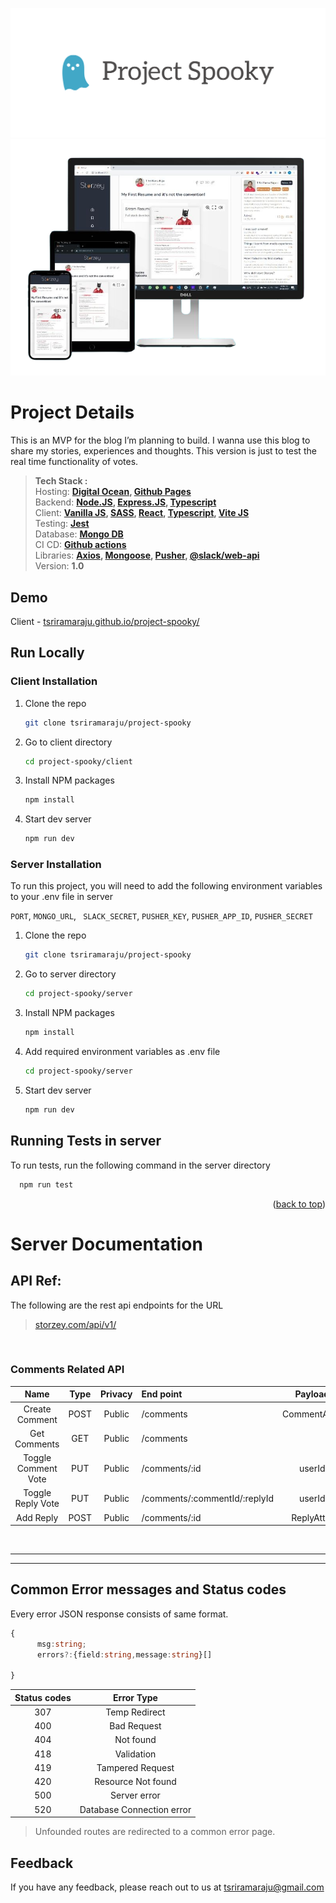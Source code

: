 ![Project Logo](cover.png)
![Repository Banner](responsive.png)

# Project Details
This is an MVP for the blog I’m planning to build. I wanna use this blog to share my stories, experiences and thoughts. This version is just to test the real time functionality of votes.

>**Tech Stack :**<br>
>Hosting: **[Digital Ocean](), [Github Pages]()** <br>
>Backend: **[Node.JS](), [Express.JS](), [Typescript]()**<br>
>Client: **[Vanilla JS](), [SASS](), [React](), [Typescript](), [Vite JS]()**<br>
>Testing: **[Jest]()**<br>
>Database: **[Mongo DB]()**<br>
>CI CD: **[Github actions]()**<br>
>Libraries: **[Axios](), [Mongoose](), [Pusher](), [@slack/web-api]()**<br>
>Version: **1.0**<br>



## Demo

Client - [tsriramaraju.github.io/project-spooky/](tsriramaraju.github.io/project-spooky/)

<!-- GETTING STARTED -->
## Run Locally


### Client Installation

1. Clone the repo
   ```sh
   git clone tsriramaraju/project-spooky
    ```
2. Go to client directory
   ```sh
   cd project-spooky/client
    ```
3. Install NPM packages
   ```sh
   npm install
   ```
4. Start dev server
   ```sh
   npm run dev
   ```
### Server Installation
To run this project, you will need to add the following environment variables to your .env file in server

`PORT`,   `MONGO_URL`, ` SLACK_SECRET`, `PUSHER_KEY`, `PUSHER_APP_ID`, `PUSHER_SECRET`

1. Clone the repo
   ```sh
   git clone tsriramaraju/project-spooky
    ```
2. Go to server directory
   ```sh
   cd project-spooky/server
    ```
3. Install NPM packages
   ```sh
   npm install
   ```
4. Add required environment variables as .env file
   ```sh
   cd project-spooky/server
    ```
5. Start dev server
   ```sh
   npm run dev
   ```
## Running Tests in server

To run tests, run the following command in the server directory

```bash
  npm run test
```



<p align="right">(<a href="#readme-top">back to top</a>)</p>



# Server Documentation


## API       Ref:

The following are the rest api endpoints for the URL
>[storzey.com/api/v1/](https://storzey.com/)

<br>


### **Comments** Related API
|        Name         | Type  | Privacy | End point                     |   Payload    |   Response    |
| :-----------------: | :---: | :-----: | :---------------------------- | :----------: | :-----------: |
|   Create Comment    | POST  | Public  | /comments                     | CommentAttrs |  comment Id   |
|    Get Comments     |  GET  | Public  | /comments                     |              | CommentsDoc[] |
| Toggle Comment Vote |  PUT  | Public  | /comments/:id                 |    userId    |    Boolean    |
|  Toggle Reply Vote  |  PUT  | Public  | /comments/:commentId/:replyId |    userId    |    Boolean    |
|      Add Reply      | POST  | Public  | /comments/:id                 |  ReplyAttrs  |   reply Id    |

<br>


---
---

## Common **Error messages** and **Status codes**

Every error JSON response consists of same format.

```Typescript
{
      msg:string;
      errors?:{field:string,message:string}[]

}

```

| Status codes |        Error Type         |
| :----------: | :-----------------------: |
|     307      |       Temp Redirect       |
|     400      |        Bad Request        |
|     404      |         Not found         |
|     418      |        Validation         |
|     419      |     Tampered Request      |
|     420      |    Resource Not found     |
|     500      |       Server error        |
|     520      | Database Connection error |

>Unfounded routes are redirected to a common error page.


## Feedback

If you have any feedback, please reach out to us at tsriramaraju@gmail.com
